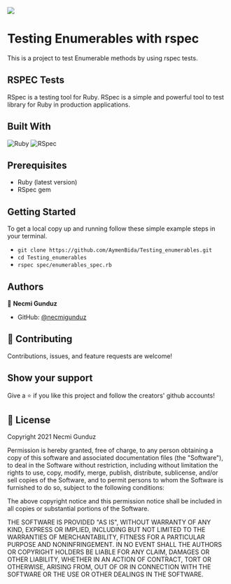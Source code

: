 ![](https://img.shields.io/badge/Microverse-blueviolet)

# Testing Enumerables with rspec

This is a project to test Enumerable methods by using rspec tests.
## RSPEC Tests
RSpec is a testing tool for Ruby. RSpec is a simple and powerful tool to test library for Ruby in production applications.
## Built With

![Ruby](https://img.shields.io/badge/ruby-%23CC342D.svg?&style=for-the-badge&logo=ruby&logoColor=white)
![RSpec](https://img.shields.io/badge/rspec-%23CC342D.svg?&style=for-the-badge&logo=ruby&logoColor=white)

## Prerequisites

- Ruby (latest version)
- RSpec gem

## Getting Started

To get a local copy up and running follow these simple example steps in your terminal.

- `git clone https://github.com/AymenBida/Testing_enumerables.git`
- `cd Testing_enumerables`
- `rspec spec/enumerables_spec.rb`
## Authors

👤 **Necmi Gunduz**

- GitHub: [@necmigunduz](https://github.com/necmigunduz)

## 🤝 Contributing

Contributions, issues, and feature requests are welcome!

## Show your support

Give a ⭐️ if you like this project and follow the creators' github accounts!

## 📝 License

Copyright 2021 Necmi Gunduz

Permission is hereby granted, free of charge, to any person obtaining a copy of this software and associated documentation files (the "Software"), to deal in the Software without restriction, including without limitation the rights to use, copy, modify, merge, publish, distribute, sublicense, and/or sell copies of the Software, and to permit persons to whom the Software is furnished to do so, subject to the following conditions:

The above copyright notice and this permission notice shall be included in all copies or substantial portions of the Software.

THE SOFTWARE IS PROVIDED "AS IS", WITHOUT WARRANTY OF ANY KIND, EXPRESS OR IMPLIED, INCLUDING BUT NOT LIMITED TO THE WARRANTIES OF MERCHANTABILITY, FITNESS FOR A PARTICULAR PURPOSE AND NONINFRINGEMENT. IN NO EVENT SHALL THE AUTHORS OR COPYRIGHT HOLDERS BE LIABLE FOR ANY CLAIM, DAMAGES OR OTHER LIABILITY, WHETHER IN AN ACTION OF CONTRACT, TORT OR OTHERWISE, ARISING FROM, OUT OF OR IN CONNECTION WITH THE SOFTWARE OR THE USE OR OTHER DEALINGS IN THE SOFTWARE.

